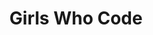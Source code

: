 ---
layout: opportunity
cta: Teach code at
title: Girls Who Code
associated-areas: new-york-city
category: Women and Girls; Educating Girls
link-url: https://girlswhocode.com/locations/
image-url: https://3zjc852t4swp1lmezl171oga-wpengine.netdna-ssl.com/wp-content/uploads/2017/12/GWC-Clubs-3334.jpg
notes: Join over 300 tech professionals who are making an impact in under-resourced schools.
---